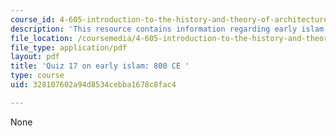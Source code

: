 ```yaml
---
course_id: 4-605-introduction-to-the-history-and-theory-of-architecture-spring-2012
description: 'This resource contains information regarding early islam: 800 CE.'
file_location: /coursemedia/4-605-introduction-to-the-history-and-theory-of-architecture-spring-2012/328107602a94d8534cebba1678c8fac4_MIT4_605S12_quiz17.pdf
file_type: application/pdf
layout: pdf
title: 'Quiz 17 on early islam: 800 CE '
type: course
uid: 328107602a94d8534cebba1678c8fac4

---
```

None